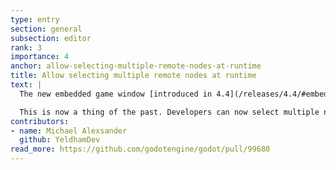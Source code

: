 ```yaml
---
type: entry
section: general
subsection: editor
rank: 3
importance: 4
anchor: allow-selecting-multiple-remote-nodes-at-runtime
title: Allow selecting multiple remote nodes at runtime
text: |
  The new embedded game window [introduced in 4.4](/releases/4.4/#embedded-game-window) highlighted an issue the editor had for many years now: the remote node list didn’t support selecting more than one item.

  This is now a thing of the past. Developers can now select multiple nodes and even edit common properties.
contributors:
- name: Michael Alexsander
  github: YeldhamDev
read_more: https://github.com/godotengine/godot/pull/99680
---
```


